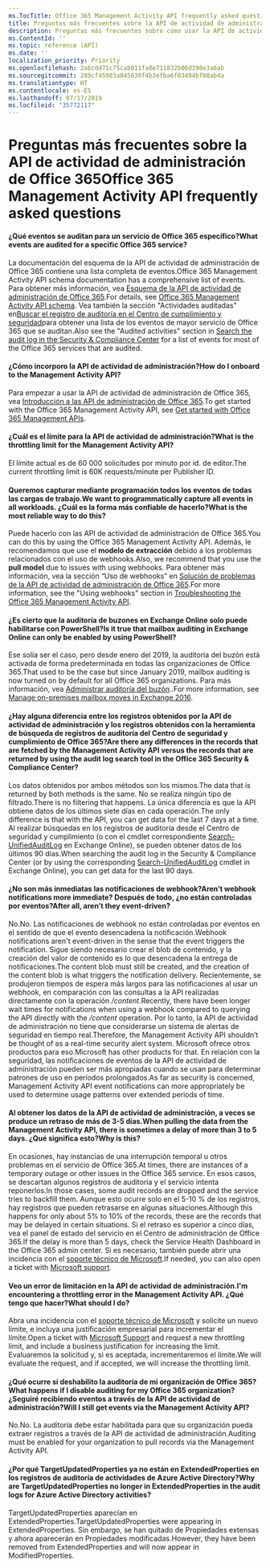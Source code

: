 ```yaml
---
ms.TocTitle: Office 365 Management Activity API frequently asked questions
title: Preguntas más frecuentes sobre la API de actividad de administración de Office 365
description: Preguntas más frecuentes sobre cómo usar la API de actividad de administración de Office 365
ms.ContentId: ''
ms.topic: reference (API)
ms.date: ''
localization_priority: Priority
ms.openlocfilehash: 2abcdd71c75cab011fa8e711832b06d398e3a6ab
ms.sourcegitcommit: 289cf45903a045630f4b3efba6f03494bf08ab4a
ms.translationtype: HT
ms.contentlocale: es-ES
ms.lasthandoff: 07/17/2019
ms.locfileid: "35772117"
---
```

# <a name="office-365-management-activity-api-frequently-asked-questions"></a><span data-ttu-id="9eb0a-103">Preguntas más frecuentes sobre la API de actividad de administración de Office 365</span><span class="sxs-lookup"><span data-stu-id="9eb0a-103">Office 365 Management Activity API frequently asked questions</span></span>

#### <a name="what-events-are-audited-for-a-specific-office-365-service"></a><span data-ttu-id="9eb0a-104">¿Qué eventos se auditan para un servicio de Office 365 específico?</span><span class="sxs-lookup"><span data-stu-id="9eb0a-104">What events are audited for a specific Office 365 service?</span></span>

<span data-ttu-id="9eb0a-105">La documentación del esquema de la API de actividad de administración de Office 365 contiene una lista completa de eventos.</span><span class="sxs-lookup"><span data-stu-id="9eb0a-105">Office 365 Management Activity API schema documentation has a comprehensive list of events.</span></span> <span data-ttu-id="9eb0a-106">Para obtener más información, vea [Esquema de la API de actividad de administración de Office 365](office-365-management-activity-api-schema.md).</span><span class="sxs-lookup"><span data-stu-id="9eb0a-106">For details, see [Office 365 Management Activity API schema](office-365-management-activity-api-schema.md).</span></span> <span data-ttu-id="9eb0a-107">Vea también la sección "Actividades auditadas" en[Buscar el registro de auditoría en el Centro de cumplimiento y seguridad](https://docs.microsoft.com/es-ES/office365/securitycompliance/search-the-audit-log-in-security-and-compliance#audited-activities)para obtener una lista de los eventos de mayor servicio de Office 365 que se auditan.</span><span class="sxs-lookup"><span data-stu-id="9eb0a-107">Also see the "Audited activities" section in [Search the audit log in the Security & Compliance Center](https://docs.microsoft.com/en-us/office365/securitycompliance/search-the-audit-log-in-security-and-compliance#audited-activities) for a list of events for most of the Office 365 services that are audited.</span></span>

#### <a name="how-do-i-onboard-to-the-management-activity-api"></a><span data-ttu-id="9eb0a-108">¿Cómo incorporo la API de actividad de administración?</span><span class="sxs-lookup"><span data-stu-id="9eb0a-108">How do I onboard to the Management Activity API?</span></span>

<span data-ttu-id="9eb0a-109">Para empezar a usar la API de actividad de administración de Office 365, vea [Introducción a las API de administración de Office 365](get-started-with-office-365-management-apis.md).</span><span class="sxs-lookup"><span data-stu-id="9eb0a-109">To get started with the Office 365 Management Activity API, see [Get started with Office 365 Management APIs](get-started-with-office-365-management-apis.md).</span></span>
 
#### <a name="what-is-the-throttling-limit-for-the--management-activity-api"></a><span data-ttu-id="9eb0a-110">¿Cuál es el límite para la API de actividad de administración?</span><span class="sxs-lookup"><span data-stu-id="9eb0a-110">What is the throttling limit for the  Management Activity API?</span></span>

<span data-ttu-id="9eb0a-111">El límite actual es de 60 000 solicitudes por minuto por id. de editor.</span><span class="sxs-lookup"><span data-stu-id="9eb0a-111">The current throttling limit is 60K requests/minute per Publisher ID.</span></span> 

#### <a name="we-want-to-programmatically-capture-all-events-in-all-workloads-what-is-the-most-reliable-way-to-do-this"></a><span data-ttu-id="9eb0a-112">Queremos capturar mediante programación todos los eventos de todas las cargas de trabajo.</span><span class="sxs-lookup"><span data-stu-id="9eb0a-112">We want to programmatically capture all events in all workloads.</span></span> <span data-ttu-id="9eb0a-113">¿Cuál es la forma más confiable de hacerlo?</span><span class="sxs-lookup"><span data-stu-id="9eb0a-113">What is the most reliable way to do this?</span></span>

<span data-ttu-id="9eb0a-114">Puede hacerlo con las API de actividad de administración de Office 365.</span><span class="sxs-lookup"><span data-stu-id="9eb0a-114">You can do this by using the Office 365 Management Activity API.</span></span> <span data-ttu-id="9eb0a-115">Además, le recomendamos que use el **modelo de extracción** debido a los problemas relacionados con el uso de webhooks.</span><span class="sxs-lookup"><span data-stu-id="9eb0a-115">Also, we recommend that you use the **pull model** due to issues with using webhooks.</span></span> <span data-ttu-id="9eb0a-116">Para obtener más información, vea la sección “Uso de webhooks” en [Solución de problemas de la API de actividad de administración de Office 365](troubleshooting-the-office-365-management-activity-api.md#using-webhooks).</span><span class="sxs-lookup"><span data-stu-id="9eb0a-116">For more information, see the "Using webhooks" section in [Troubleshooting the Office 365 Management Activity API](troubleshooting-the-office-365-management-activity-api.md#using-webhooks).</span></span>

#### <a name="is-it-true-that-mailbox-auditing-in-exchange-online-can-only-be-enabled-by-using-powershell"></a><span data-ttu-id="9eb0a-117">¿Es cierto que la auditoría de buzones en Exchange Online solo puede habilitarse con PowerShell?</span><span class="sxs-lookup"><span data-stu-id="9eb0a-117">Is it true that mailbox auditing in Exchange Online can only be enabled by using PowerShell?</span></span>

<span data-ttu-id="9eb0a-118">Ese solía ser el caso, pero desde enero del 2019, la auditoría del buzón está activada de forma predeterminada en todas las organizaciones de Office 365.</span><span class="sxs-lookup"><span data-stu-id="9eb0a-118">That used to be the case but since January 2019, mailbox auditing is now turned on by default for all Office 365 organizations.</span></span> <span data-ttu-id="9eb0a-119">Para más información, vea [Administrar auditoría del buzón](https://docs.microsoft.com/office365/securitycompliance/enable-mailbox-auditing)..</span><span class="sxs-lookup"><span data-stu-id="9eb0a-119">For more information, see [Manage on-premises mailbox moves in Exchange 2016](https://docs.microsoft.com/office365/securitycompliance/enable-mailbox-auditing).</span></span>

#### <a name="are-there-any-differences-in-the-records-that-are-fetched-by-the-management-activity-api-versus-the-records-that-are-returned-by-using-the-audit-log-search-tool-in-the-office-365-security--compliance-center"></a><span data-ttu-id="9eb0a-120">¿Hay alguna diferencia entre los registros obtenidos por la API de actividad de administración y los registros obtenidos con la herramienta de búsqueda de registros de auditoría del Centro de seguridad y cumplimiento de Office 365?</span><span class="sxs-lookup"><span data-stu-id="9eb0a-120">Are there any differences in the records that are fetched by the Management Activity API versus the records that are returned by using the audit log search tool in the Office 365 Security & Compliance Center?</span></span>

<span data-ttu-id="9eb0a-121">Los datos obtenidos por ambos métodos son los mismos.</span><span class="sxs-lookup"><span data-stu-id="9eb0a-121">The data that is returned by both methods is the same.</span></span> <span data-ttu-id="9eb0a-122">No se realiza ningún tipo de filtrado.</span><span class="sxs-lookup"><span data-stu-id="9eb0a-122">There is no filtering that happens.</span></span> <span data-ttu-id="9eb0a-123">La única diferencia es que la API obtiene datos de los últimos siete días en cada operación.</span><span class="sxs-lookup"><span data-stu-id="9eb0a-123">The only difference is that with the API, you can get data for the last 7 days at a time.</span></span> <span data-ttu-id="9eb0a-124">Al realizar búsquedas en los registros de auditoría desde el Centro de seguridad y cumplimiento (o con el cmdlet correspondiente [Search-UnifiedAuditLog](https://docs.microsoft.com/powershell/module/exchange/policy-and-compliance-audit/search-unifiedauditlog) en Exchange Online), se pueden obtener datos de los últimos 90 días.</span><span class="sxs-lookup"><span data-stu-id="9eb0a-124">When searching the audit log in the Security & Compliance Center (or by using the corresponding [Search-UnifiedAuditLog](https://docs.microsoft.com/powershell/module/exchange/policy-and-compliance-audit/search-unifiedauditlog) cmdlet in Exchange Online), you can get data for the last 90 days.</span></span> 
 
#### <a name="arent-webhook-notifications-more-immediate-after-all-arent-they-event-driven"></a><span data-ttu-id="9eb0a-125">¿No son más inmediatas las notificaciones de webhook?</span><span class="sxs-lookup"><span data-stu-id="9eb0a-125">Aren’t webhook notifications more immediate?</span></span> <span data-ttu-id="9eb0a-126">Después de todo, ¿no están controladas por eventos?</span><span class="sxs-lookup"><span data-stu-id="9eb0a-126">After all, aren’t they event-driven?</span></span>

<span data-ttu-id="9eb0a-127">No.</span><span class="sxs-lookup"><span data-stu-id="9eb0a-127">No.</span></span> <span data-ttu-id="9eb0a-128">Las notificaciones de webhook no están controladas por eventos en el sentido de que el evento desencadena la notificación.</span><span class="sxs-lookup"><span data-stu-id="9eb0a-128">Webhook notifications aren't event-driven in the sense that the event triggers the notification.</span></span> <span data-ttu-id="9eb0a-129">Sigue siendo necesario crear el blob de contenido, y la creación del valor de contenido es lo que desencadena la entrega de notificaciones.</span><span class="sxs-lookup"><span data-stu-id="9eb0a-129">The content blob must still be created, and the creation of the content blob is what triggers the notification delivery.</span></span> <span data-ttu-id="9eb0a-130">Recientemente, se produjeron tiempos de espera más largos para las notificaciones al usar un webhook, en comparación con las consultas a la API realizadas directamente con la operación */content*.</span><span class="sxs-lookup"><span data-stu-id="9eb0a-130">Recently, there have been longer wait times for notifications when using a webhook compared to querying the API directly with the */content* operation.</span></span> <span data-ttu-id="9eb0a-131">Por lo tanto, la API de actividad de administración no tiene que considerarse un sistema de alertas de seguridad en tiempo real.</span><span class="sxs-lookup"><span data-stu-id="9eb0a-131">Therefore, the Management Activity API shouldn’t be thought of as a real-time security alert system.</span></span> <span data-ttu-id="9eb0a-132">Microsoft ofrece otros productos para eso.</span><span class="sxs-lookup"><span data-stu-id="9eb0a-132">Microsoft has other products for that.</span></span> <span data-ttu-id="9eb0a-133">En relación con la seguridad, las notificaciones de eventos de la API de actividad de administración pueden ser más apropiadas cuando se usan para determinar patrones de uso en períodos prolongados.</span><span class="sxs-lookup"><span data-stu-id="9eb0a-133">As far as security is concerned, Management Activity API event notifications can more appropriately be used to determine usage patterns over extended periods of time.</span></span>

#### <a name="when-pulling-the-data-from-the-management-activity-api-there-is-sometimes-a-delay-of-more-than-3-to-5-days-why-is-this"></a><span data-ttu-id="9eb0a-134">Al obtener los datos de la API de actividad de administración, a veces se produce un retraso de más de 3-5 días.</span><span class="sxs-lookup"><span data-stu-id="9eb0a-134">When pulling the data from the Management Activity API, there is sometimes a delay of more than 3 to 5 days.</span></span> <span data-ttu-id="9eb0a-135">¿Qué significa esto?</span><span class="sxs-lookup"><span data-stu-id="9eb0a-135">Why is this?</span></span>

<span data-ttu-id="9eb0a-136">En ocasiones, hay instancias de una interrupción temporal u otros problemas en el servicio de Office 365.</span><span class="sxs-lookup"><span data-stu-id="9eb0a-136">At times, there are instances of a temporary outage or other issues in the Office 365 service.</span></span> <span data-ttu-id="9eb0a-137">En esos casos, se descartan algunos registros de auditoría y el servicio intenta reponerlos.</span><span class="sxs-lookup"><span data-stu-id="9eb0a-137">In those cases, some audit records are dropped and the service tries to backfill them.</span></span> <span data-ttu-id="9eb0a-138">Aunque esto ocurre solo en el 5-10 % de los registros, hay registros que pueden retrasarse en algunas situaciones.</span><span class="sxs-lookup"><span data-stu-id="9eb0a-138">Although this happens for only about 5% to 10% of the records, these are the records that may be delayed in certain situations.</span></span> <span data-ttu-id="9eb0a-139">Si el retraso es superior a cinco días, vea el panel de estado del servicio en el Centro de administración de Office 365.</span><span class="sxs-lookup"><span data-stu-id="9eb0a-139">If the delay is more than 5 days, check the Service Health Dashboard in the Office 365 admin center.</span></span> <span data-ttu-id="9eb0a-140">Si es necesario, también puede abrir una incidencia con el [soporte técnico de Microsoft](https://support.office.com/article/contact-support-for-business-products-admin-help-32a17ca7-6fa0-4870-8a8d-e25ba4ccfd4b#ID0EAADAAA=online).</span><span class="sxs-lookup"><span data-stu-id="9eb0a-140">If needed, you can also open a ticket with [Microsoft support](https://support.office.com/article/contact-support-for-business-products-admin-help-32a17ca7-6fa0-4870-8a8d-e25ba4ccfd4b#ID0EAADAAA=online).</span></span>

#### <a name="im-encountering-a-throttling-error-in-the-management-activity-api-what-should-i-do"></a><span data-ttu-id="9eb0a-141">Veo un error de limitación en la API de actividad de administración.</span><span class="sxs-lookup"><span data-stu-id="9eb0a-141">I'm encountering a throttling error in the Management Activity API.</span></span> <span data-ttu-id="9eb0a-142">¿Qué tengo que hacer?</span><span class="sxs-lookup"><span data-stu-id="9eb0a-142">What should I do?</span></span>

<span data-ttu-id="9eb0a-143">Abra una incidencia con el [soporte técnico de Microsoft](https://support.office.com/article/contact-support-for-business-products-admin-help-32a17ca7-6fa0-4870-8a8d-e25ba4ccfd4b#ID0EAADAAA=online) y solicite un nuevo límite, e incluya una justificación empresarial para incrementar el límite.</span><span class="sxs-lookup"><span data-stu-id="9eb0a-143">Open a ticket with [Microsoft Support](https://support.office.com/article/contact-support-for-business-products-admin-help-32a17ca7-6fa0-4870-8a8d-e25ba4ccfd4b#ID0EAADAAA=online) and request a new throttling limit, and include a business justification for increasing the limit.</span></span> <span data-ttu-id="9eb0a-144">Evaluaremos la solicitud y, si es aceptada, incrementaremos el límite.</span><span class="sxs-lookup"><span data-stu-id="9eb0a-144">We will evaluate the request, and if accepted, we will increase the throttling limit.</span></span>

#### <a name="what-happens-if-i-disable-auditing-for-my-office-365-organization-will-i-still-get-events-via-the-management-activity-api"></a><span data-ttu-id="9eb0a-145">¿Qué ocurre si deshabilito la auditoría de mi organización de Office 365?</span><span class="sxs-lookup"><span data-stu-id="9eb0a-145">What happens if I disable auditing for my Office 365 organization?</span></span> <span data-ttu-id="9eb0a-146">¿Seguiré recibiendo eventos a través de la API de actividad de administración?</span><span class="sxs-lookup"><span data-stu-id="9eb0a-146">Will I still get events via the Management Activity API?</span></span>

<span data-ttu-id="9eb0a-147">No.</span><span class="sxs-lookup"><span data-stu-id="9eb0a-147">No.</span></span> <span data-ttu-id="9eb0a-148">La auditoría debe estar habilitada para que su organización pueda extraer registros a través de la API de actividad de administración.</span><span class="sxs-lookup"><span data-stu-id="9eb0a-148">Auditing must be enabled for your organization to pull records via the Management Activity API.</span></span>

#### <a name="why-are-targetupdatedproperties-no-longer-in-extendedproperties-in-the-audit-logs-for-azure-active-directory-activities"></a><span data-ttu-id="9eb0a-149">¿Por qué TargetUpdatedProperties ya no están en ExtendedProperties en los registros de auditoría de actividades de Azure Active Directory?</span><span class="sxs-lookup"><span data-stu-id="9eb0a-149">Why are TargetUpdatedProperties no longer in ExtendedProperties in the audit logs for Azure Active Directory activities?</span></span>

<span data-ttu-id="9eb0a-150">TargetUpdatedProperties aparecían en ExtendedProperties.</span><span class="sxs-lookup"><span data-stu-id="9eb0a-150">TargetUpdatedProperties were appearing in ExtendedProperties.</span></span> <span data-ttu-id="9eb0a-151">Sin embargo, se han quitado de Propiedades extensas y ahora aparecerán en Propiedades modificadas.</span><span class="sxs-lookup"><span data-stu-id="9eb0a-151">However, they have been removed from ExtendedProperties and will now appear in ModifiedProperties.</span></span>

